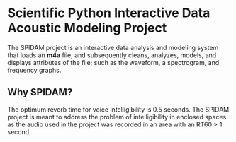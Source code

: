 # Scientific Python Interactive Data Acoustic Modeling Project

The SPIDAM project is an interactive data analysis and modeling system that loads an **m4a** file, and subsequently cleans, analyzes, models, and displays attributes of the file; such as the waveform, a spectrogram, and frequency graphs. 

## Why SPIDAM?

The optimum reverb time for voice intelligibility is 0.5 seconds. The SPIDAM project is meant to address the problem of intelligibility in enclosed spaces as the audio used in the project was recorded in an area with an RT60 > 1 second.
